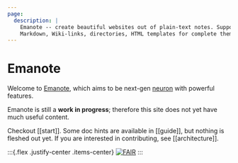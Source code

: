 ```yaml
---
page:
  description: |
    Emanote -- create beautiful websites out of plain-text notes. Supports
    Markdown, Wiki-links, directories, HTML templates for complete theming.
---
```

# Emanote

Welcome to [Emanote][gh], which aims to be next-gen [neuron](https://neuron.zettel.page/) with powerful features.

Emanote is still a **work in progress**; therefore this site does not yet have much useful content.

Checkout [[start]]. Some doc hints are available in [[guide]], but nothing is fleshed out yet. If you are interested in contributing, see [[architecture]].

:::{.flex .justify-center .items-center}
[![FAIR](https://img.shields.io/badge/FAIR-pledge-blue)](https://www.fairforall.org/about/)
:::

[gh]: https://github.com/srid/emanote